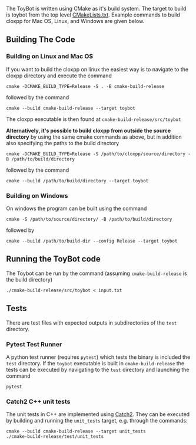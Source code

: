 The ToyBot is written using CMake as it's build system. The target to build is toybot from the top level
[CMakeLists.txt](CMakeLists.txt). Example commands to build cloxpp
for Mac OS, Linux, and Windows are given below.


## Building The Code

### Building on Linux and Mac OS

If you want to build the cloxpp on linux the easiest way is to
navigate to the cloxpp directory and execute the command
```
cmake -DCMAKE_BUILD_TYPE=Release -S . -B cmake-build-release
```
followed by the command
```
cmake --build cmake-build-release --target toybot
```
The cloxpp executable is then found at ``cmake-build-release/src/toybot``


**Alternatively, it's possible to build cloxpp from outside the source directory**
by using the same cmake commands as above, but in addition also specifying the paths
to the build directory
```
cmake -DCMAKE_BUILD_TYPE=Release -S /path/to/cloxpp/source/directory -B /path/to/build/directory
```
followed by the command
```
cmake --build /path/to/build/directory --target toybot
```


### Building on Windows
On windows the program can be built using the command
```
cmake -S /path/to/source/directory/ -B /path/to/build/directory
```
followed by
```
cmake --build /path/to/build-dir --config Release --target toybot
```


## Running the ToyBot code
The Toybot can be run by the command (assuming ``cmake-build-release`` is the build directory)
```
./cmake-build-release/src/toybot < input.txt
```

## Tests

There are test files with expected outputs in subdirectories of the ``test`` directory.

### Pytest Test Runner
A python test runner (requires ``pytest``) which tests the binary is included the ``test`` directory.
If the ``toybot`` executable is built in ``cmake-build-release`` the tests can be executed by
navigating to the ``test`` directory and launching the command
```
pytest
```

### Catch2 C++ unit tests
The unit tests in C++ are implemented using [Catch2](https://github.com/catchorg/Catch2). They can be executed
by building and running the ``unit_tests`` target, e.g. through the commands:
```
cmake --build cmake-build-release --target unit_tests
./cmake-build-release/test/unit_tests

```

